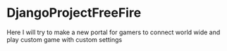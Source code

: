 # DjangoProjectFreeFire
Here I will try to make a new portal for gamers to connect world wide and play custom game with custom settings
